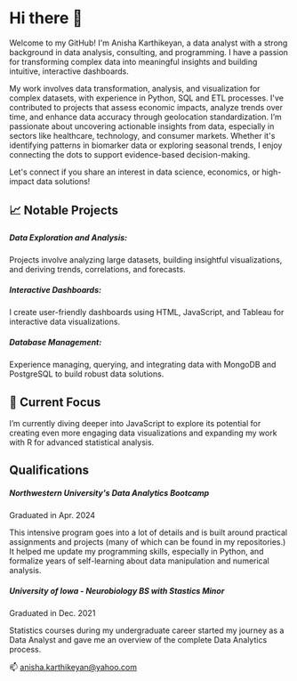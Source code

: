 # Hi there 👋
Welcome to my GitHub! I'm Anisha Karthikeyan, a data analyst with a strong background in data analysis, consulting, and programming. I have a passion for transforming complex data into meaningful insights and building intuitive, interactive dashboards. 

My work involves data transformation, analysis, and visualization for complex datasets, with experience in Python, SQL and ETL processes. I've contributed to projects that assess economic impacts, analyze trends over time, and enhance data accuracy through geolocation standardization. I’m passionate about uncovering actionable insights from data, especially in sectors like healthcare, technology, and consumer markets. Whether it's identifying patterns in biomarker data or exploring seasonal trends, I enjoy connecting the dots to support evidence-based decision-making.

Let's connect if you share an interest in data science, economics, or high-impact data solutions!

## 📈 Notable Projects
##### Data Exploration and Analysis: 
Projects involve analyzing large datasets, building insightful visualizations, and deriving trends, correlations, and forecasts.
##### Interactive Dashboards: 
I create user-friendly dashboards using HTML, JavaScript, and Tableau for interactive data visualizations.
##### Database Management: 
Experience managing, querying, and integrating data with MongoDB and PostgreSQL to build robust data solutions.

## 🔭 Current Focus
I’m currently diving deeper into JavaScript to explore its potential for creating even more engaging data visualizations and expanding my work with R for advanced statistical analysis.

## Qualifications
##### Northwestern University's Data Analytics Bootcamp
Graduated in Apr. 2024

This intensive program goes into a lot of details and is built around practical assignments and projects (many of which can be found in my repositories.) It helped me update my programming skills, especially in Python, and formalize years of self-learning about data manipulation and numerical analysis.

##### University of Iowa - Neurobiology BS with Stastics Minor
Graduated in Dec. 2021

Statistics courses during my undergraduate career started my journey as a Data Analyst and gave me an overview of the complete Data Analytics process.

📫 anisha.karthikeyan@yahoo.com
